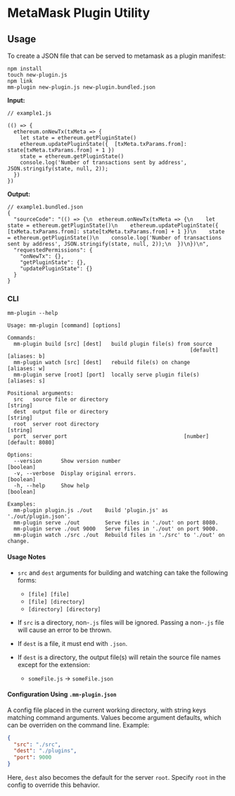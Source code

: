 # MetaMask Plugin Utility

## Usage

To create a JSON file that can be served to metamask as a plugin manifest:

```
npm install
touch new-plugin.js
npm link
mm-plugin new-plugin.js new-plugin.bundled.json
```

**Input:**
```
// example1.js

(() => {
  ethereum.onNewTx(txMeta => {
    let state = ethereum.getPluginState()
    ethereum.updatePluginState({  [txMeta.txParams.from]: state[txMeta.txParams.from] + 1 })
    state = ethereum.getPluginState()
    console.log('Number of transactions sent by address', JSON.stringify(state, null, 2));
  })
})
```

**Output:**
```
// example1.bundled.json
{
  "sourceCode": "(() => {\n  ethereum.onNewTx(txMeta => {\n    let state = ethereum.getPluginState()\n    ethereum.updatePluginState({  [txMeta.txParams.from]: state[txMeta.txParams.from] + 1 })\n    state = ethereum.getPluginState()\n    console.log('Number of transactions sent by address', JSON.stringify(state, null, 2));\n  })\n})\n",
  "requestedPermissions": {
    "onNewTx": {},
    "getPluginState": {},
    "updatePluginState": {}
  }
}
```

### CLI

`mm-plugin --help`
```
Usage: mm-plugin [command] [options]

Commands:
  mm-plugin build [src] [dest]   build plugin file(s) from source
                                                          [default] [aliases: b]
  mm-plugin watch [src] [dest]   rebuild file(s) on change          [aliases: w]
  mm-plugin serve [root] [port]  locally serve plugin file(s)       [aliases: s]

Positional arguments:
  src   source file or directory                                        [string]
  dest  output file or directory                                        [string]
  root  server root directory                                           [string]
  port  server port                                     [number] [default: 8080]

Options:
  --version      Show version number                                   [boolean]
  -v, --verbose  Display original errors.                              [boolean]
  -h, --help     Show help                                             [boolean]

Examples:
  mm-plugin plugin.js ./out    Build 'plugin.js' as './out/plugin.json'.
  mm-plugin serve ./out        Serve files in './out' on port 8080.
  mm-plugin serve ./out 9000   Serve files in './out' on port 9000.
  mm-plugin watch ./src ./out  Rebuild files in './src' to './out' on change.
```

#### Usage Notes
- `src` and `dest` arguments for building and watching can take the following forms:
    - `[file] [file]`
    - `[file] [directory]`
    - `[directory] [directory]`

- If `src` is a directory, non-`.js` files will be ignored. Passing a non-`.js`
file will cause an error to be thrown.

- If `dest` is a file, it must end with `.json`.

- If `dest` is a directory, the output file(s) will retain the source file names except
for the extension:
    - `someFile.js` -> `someFile.json`

#### Configuration Using `.mm-plugin.json`
A config file placed in the current working directory, with string keys matching command
arguments. Values become argument defaults, which can be overriden on the command line.
Example:
```json
{
  "src": "./src",
  "dest": "./plugins",
  "port": 9000
}
```
Here, `dest` also becomes the default for the server `root`. Specify `root` in the config
to override this behavior.
